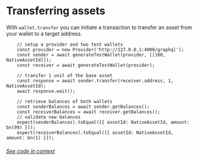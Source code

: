 # Transferring assets

With `wallet.transfer` you can initiate a transaction to transfer an asset from your wallet to a target address.

```rust:line-numbers
    // setup a provider and two test wallets
    const provider = new Provider('http://127.0.0.1:4000/graphql');
    const sender = await generateTestWallet(provider, [[100, NativeAssetId]]);
    const receiver = await generateTestWallet(provider);

    // transfer 1 unit of the base asset
    const response = await sender.transfer(receiver.address, 1, NativeAssetId);
    await response.wait();

    // retrieve balances of both wallets
    const senderBalances = await sender.getBalances();
    const receiverBalances = await receiver.getBalances();
    // validate new balances
    expect(senderBalances).toEqual([{ assetId: NativeAssetId, amount: bn(99) }]);
    expect(receiverBalances).toEqual([{ assetId: NativeAssetId, amount: bn(1) }]);
```

###### [See code in context](https://github.com/FuelLabs/fuels-ts/blob/master/packages/wallet/src/transfer.test.ts#L13-L29)
